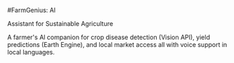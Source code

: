#FarmGenius: Al

Assistant for Sustainable Agriculture

A farmer's Al companion for crop disease detection (Vision API), yield predictions (Earth Engine), and local market access all with voice support in local languages.
